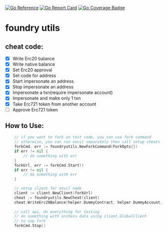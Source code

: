 [![Go Reference](https://pkg.go.dev/badge/github.com/Haupc/foundryutils.svg)](https://pkg.go.dev/github.com/Haupc/foundryutils)
[![Go Report Card](https://goreportcard.com/badge/github.com/haupc/foundryutils)](https://goreportcard.com/report/github.com/haupc/foundryutils)
[![Go Coverage Badge](https://raw.githubusercontent.com/Haupc/foundryutils/badges/.badges/master/coverage.svg)](https://raw.githubusercontent.com/Haupc/foundryutils/badges/.badges/master/coverage.svg)
# foundry utils

## cheat code:

- [x] Write Erc20 balance
- [x] Write native balance
- [x] Set Erc20 approval
- [x] Set code for address
- [x] Start impersonate an address
- [x] Stop impersonate an address
- [x] Impersonate a txn(require impersonate account)
- [x] Impersonate and make only 1 txn
- [x] Take Erc721 token from another account
- [ ] Approve Erc721 token

## How to Use:
```go
    // if you want to fork on test code, you can use fork command
    // otherwise, you can run anvil separately then call setup cheats
    forkCmd, err := foundryutils.NewForkCommand(ForkOpts{})
    if err != nil {
        // do something with err
    }
    forkUrl, err := forkCmd.Start()
    if err != nil {
        // do something with err
    }

    // setup client for anvil node
    client := client.NewClient(forkUrl)
    cheat := foundryutils.NewCheat(client)
    cheat.WriteErc20Balance(helper.DummyContract, helper.DummyAccount, big.NewInt(1234567890123))
    
    // call api, do everything for testing
    // do something with onchain data using client.GlobalClient
    // to sop fork
    forkCmd.Stop()
```